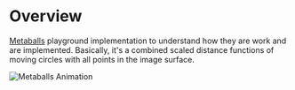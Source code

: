 # Overview

[Metaballs](https://en.wikipedia.org/wiki/Metaballs) playground implementation to understand
how they are work and are implemented. Basically, it's a combined
scaled distance functions of moving circles with all points in the
image surface.


![Metaballs Animation](https://raw.githubusercontent.com/mlesniak/metablobs/main/animation.gif)